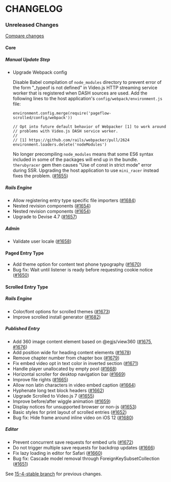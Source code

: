 # CHANGELOG

### Unreleased Changes

[Compare changes](https://github.com/codevise/pageflow/compare/15-4-stable...master)

#### Core

##### Manual Update Step

- Upgrade Webpack config

  Disable Babel compilation of `node_modules` directory to prevent
  error of the form "_typeof is not defined" in Video.js HTTP
  streaming service worker that is registered when DASH sources are
  used. Add the following lines to the host application's
  `config/webpack/environment.js` file:

  ```
  environment.config.merge(require('pageflow-scrolled/config/webpack'))

  // Opt into future default behavior of Webpacker [1] to work around
  // problems with Video.js DASH service worker.
  //
  // [1] https://github.com/rails/webpacker/pull/2624
  environment.loaders.delete('nodeModules')

  ```

  No longer precompiling `node_modules` means that some ES6 syntax
  included in some of the packages will end up in the
  bundle. `therubyracer` gem then causes "Use of const in strict mode"
  error during SSR. Upgrading the host application to use `mini_racer`
  instead fixes the problem.
  ([#1655](https://github.com/codevise/pageflow/pull/1655))

##### Rails Engine

- Allow registering entry type specific file importers
  ([#1684](https://github.com/codevise/pageflow/pull/1684))
- Nested revision components
  ([#1654](https://github.com/codevise/pageflow/pull/1654))
- Nested revision components
  ([#1654](https://github.com/codevise/pageflow/pull/1654))
- Upgrade to Devise 4.7
  ([#1657](https://github.com/codevise/pageflow/pull/1657))

##### Admin

- Validate user locale
  ([#1658](https://github.com/codevise/pageflow/pull/1658))

#### Paged Entry Type

- Add theme option for content text phone typography
  ([#1670](https://github.com/codevise/pageflow/pull/1670))
- Bug fix: Wait until listener is ready before requesting cookie notice
  ([#1650](https://github.com/codevise/pageflow/pull/1650))

#### Scrolled Entry Type

##### Rails Engine

- Color/font options for scrolled themes
  ([#1673](https://github.com/codevise/pageflow/pull/1673))
- Improve scrolled install generator
  ([#1682](https://github.com/codevise/pageflow/pull/1682))

##### Published Entry

- Add 360 image content element based on @egjs/view360
  ([#1675](https://github.com/codevise/pageflow/pull/1675),
   [#1676](https://github.com/codevise/pageflow/pull/1676))
- Add position wide for heading content elements
  ([#1678](https://github.com/codevise/pageflow/pull/1678))
- Remove chapter number from chapter box
  ([#1679](https://github.com/codevise/pageflow/pull/1679))
- Fix embed video opt in text color in inverted section
  ([#1671](https://github.com/codevise/pageflow/pull/1671))
- Handle player unallocated by empty pool
  ([#1668](https://github.com/codevise/pageflow/pull/1668))
- Horizontal scroller for desktop navigation bar
  ([#1669](https://github.com/codevise/pageflow/pull/1669))
- Improve file rights
  ([#1665](https://github.com/codevise/pageflow/pull/1665))
- Allow non latin characters in video embed caption
  ([#1664](https://github.com/codevise/pageflow/pull/1664))
- Hyphenate long text block headers
  ([#1662](https://github.com/codevise/pageflow/pull/1662))
- Upgrade Scrolled to Video.js 7
  ([#1655](https://github.com/codevise/pageflow/pull/1655))
- Improve before/after wiggle animation
  ([#1659](https://github.com/codevise/pageflow/pull/1659))
- Display notices for unsupported browser or non-js
  ([#1653](https://github.com/codevise/pageflow/pull/1653))
- Basic styles for print layout of scrolled entries
  ([#1652](https://github.com/codevise/pageflow/pull/1652))
- Bug fix: Hide frame around inline video on iOS 12
  ([#1680](https://github.com/codevise/pageflow/pull/1680))

##### Editor

- Prevent concurrent save requests for embed urls
  ([#1672](https://github.com/codevise/pageflow/pull/1672))
- Do not trigger multiple save requests for backdrop updates
  ([#1666](https://github.com/codevise/pageflow/pull/1666))
- Fix lazy loading in editor for Safari
  ([#1660](https://github.com/codevise/pageflow/pull/1660))
- Bug fix: Cascade model removal through ForeignKeySubsetCollection
  ([#1651](https://github.com/codevise/pageflow/pull/1651))

See
[15-4-stable branch](https://github.com/codevise/pageflow/blob/15-4-stable/CHANGELOG.md)
for previous changes.
